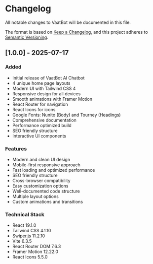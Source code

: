 # Changelog

All notable changes to VaatBot will be documented in this file.

The format is based on [Keep a Changelog](https://keepachangelog.com/en/1.0.0/),
and this project adheres to [Semantic Versioning](https://semver.org/spec/v2.0.0.html).

## [1.0.0] - 2025-07-17

### Added
- Initial release of VaatBot AI Chatbot
- 4 unique home page layouts
- Modern UI with Tailwind CSS 4
- Responsive design for all devices
- Smooth animations with Framer Motion
- React Router for navigation
- React Icons for icons
- Google Fonts: Nunito (Body) and Tourney (Headings)
- Comprehensive documentation
- Performance optimized build
- SEO friendly structure
- Interactive UI components

### Features
- Modern and clean UI design
- Mobile-first responsive approach
- Fast loading and optimized performance
- SEO friendly structure
- Cross-browser compatibility
- Easy customization options
- Well-documented code structure
- Multiple layout options
- Custom animations and transitions

### Technical Stack
- React 19.1.0
- Tailwind CSS 4.1.10
- Swiper.js 11.2.10
- Vite 6.3.5
- React Router DOM 7.6.3
- Framer Motion 12.22.0
- React Icons 5.5.0